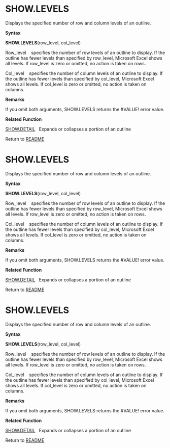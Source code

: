 # SHOW.LEVELS

Displays the specified number of row and column levels of an outline.

**Syntax**

**SHOW.LEVELS**(row\_level, col\_level)

Row\_level&nbsp;&nbsp;&nbsp;&nbsp;specifies the number of row levels of
an outline to display. If the outline has fewer levels than specified by
row\_level, Microsoft Excel shows all levels. If row\_level is zero or
omitted, no action is taken on rows.

Col\_level&nbsp;&nbsp;&nbsp;&nbsp;specifies the number of column levels
of an outline to display. If the outline has fewer levels than specified
by col\_level, Microsoft Excel shows all levels. If col\_level is zero
or omitted, no action is taken on columns.

**Remarks**

If you omit both arguments, SHOW.LEVELS returns the \#VALUE\! error
value.

**Related Function**

[SHOW.DETAIL](SHOW.DETAIL.md)&nbsp;&nbsp;&nbsp;Expands or collapses a portion of an
outline



Return to [README](README.md#S)

# SHOW.LEVELS

Displays the specified number of row and column levels of an outline.

**Syntax**

**SHOW.LEVELS**(row\_level, col\_level)

Row\_level&nbsp;&nbsp;&nbsp;&nbsp;specifies the number of row levels of
an outline to display. If the outline has fewer levels than specified by
row\_level, Microsoft Excel shows all levels. If row\_level is zero or
omitted, no action is taken on rows.

Col\_level&nbsp;&nbsp;&nbsp;&nbsp;specifies the number of column levels
of an outline to display. If the outline has fewer levels than specified
by col\_level, Microsoft Excel shows all levels. If col\_level is zero
or omitted, no action is taken on columns.

**Remarks**

If you omit both arguments, SHOW.LEVELS returns the \#VALUE\! error
value.

**Related Function**

[SHOW.DETAIL](SHOW.DETAIL.md)&nbsp;&nbsp;&nbsp;Expands or collapses a portion of an
outline



Return to [README](README.md#S)

# SHOW.LEVELS

Displays the specified number of row and column levels of an outline.

**Syntax**

**SHOW.LEVELS**(row\_level, col\_level)

Row\_level&nbsp;&nbsp;&nbsp;&nbsp;specifies the number of row levels of
an outline to display. If the outline has fewer levels than specified by
row\_level, Microsoft Excel shows all levels. If row\_level is zero or
omitted, no action is taken on rows.

Col\_level&nbsp;&nbsp;&nbsp;&nbsp;specifies the number of column levels
of an outline to display. If the outline has fewer levels than specified
by col\_level, Microsoft Excel shows all levels. If col\_level is zero
or omitted, no action is taken on columns.

**Remarks**

If you omit both arguments, SHOW.LEVELS returns the \#VALUE\! error
value.

**Related Function**

[SHOW.DETAIL](SHOW.DETAIL.md)&nbsp;&nbsp;&nbsp;Expands or collapses a portion of an
outline



Return to [README](README.md#S)

